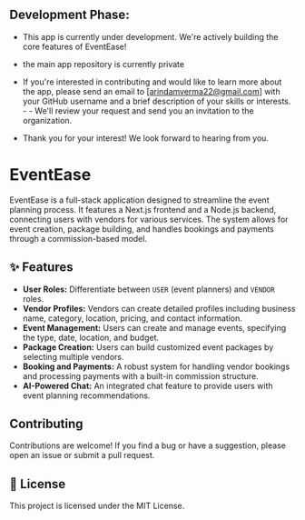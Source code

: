 ## Development Phase:
- This app is currently under development. We're actively building the core features of EventEase!
- the main app repository is currently private

- If you're interested in contributing and would like to learn more about the app, please send an email to [arindamverma22@gmail.com] with your GitHub username and a brief description of your skills or interests. - - We'll review your request and send you an invitation to the organization.

- Thank you for your interest! We look forward to hearing from you.

# EventEase

EventEase is a full-stack application designed to streamline the event planning process. It 
features a Next.js frontend and a Node.js backend, connecting users with vendors for various services. The system allows for event creation, package building, and handles bookings and payments through a commission-based model.
## ✨ Features

- **User Roles:** Differentiate between `USER` (event planners) and `VENDOR` roles.
- **Vendor Profiles:** Vendors can create detailed profiles including business name, category, location, pricing, and contact information.
- **Event Management:** Users can create and manage events, specifying the type, date, location, and budget.
- **Package Creation:** Users can build customized event packages by selecting multiple vendors.
- **Booking and Payments:** A robust system for handling vendor bookings and processing payments with a built-in commission structure.
- **AI-Powered Chat:** An integrated chat feature to provide users with event planning recommendations.

## Contributing

Contributions are welcome! If you find a bug or have a suggestion, please open an issue or submit a pull request.

## 📄 License

This project is licensed under the MIT License.
